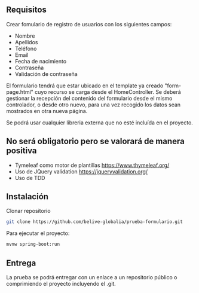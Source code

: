 ## Requisitos
Crear fomulario de registro de usuarios con los siguientes campos: 
- Nombre
- Apellidos
- Teléfono
- Email
- Fecha de nacimiento
- Contraseña
- Validación de contraseña


El formulario tendrá que estar ubicado en el template ya creado "form-page.html" cuyo recurso se carga desde el HomeController. Se deberá gestionar la recepción del contenido del formulario desde el mismo controlador, o desde otro nuevo, para una vez recogido los datos sean mostrados en otra nueva página. 

Se podrá usar cualquier libreria externa que no esté incluída en el proyecto. 

## No será obligatorio pero se valorará de manera positiva 
- Tymeleaf como motor de plantillas https://www.thymeleaf.org/
- Uso de JQuery validation https://jqueryvalidation.org/
- Uso de TDD

## Instalación 
Clonar repositorio 

```sh
git clone https://github.com/belive-globalia/prueba-formulario.git
```

Para ejecutar el proyecto: 

```sh
mvnw spring-boot:run
```

## Entrega
La prueba se podrá entregar con un enlace a un repositorio público o comprimiendo el proyecto incluyendo el .git. 
